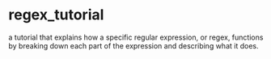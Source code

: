 # regex_tutorial
a tutorial that explains how a specific regular expression, or regex, functions by breaking down each part of the expression and describing what it does. 
